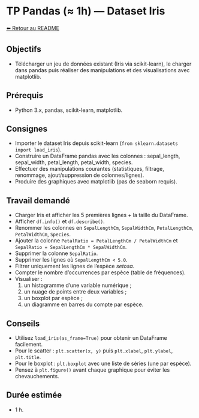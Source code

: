 # TP Pandas (≈ 1h) — Dataset Iris

[⬅️ Retour au README](../../README.md)

## Objectifs

- Télécharger un jeu de données existant (Iris via scikit-learn), le charger dans pandas puis réaliser des manipulations et des visualisations avec matplotlib.

## Prérequis

- Python 3.x, pandas, scikit-learn, matplotlib.

## Consignes

- Importer le dataset Iris depuis scikit-learn (`from sklearn.datasets import load_iris`).
- Construire un DataFrame pandas avec les colonnes : sepal_length, sepal_width, petal_length, petal_width, species.
- Effectuer des manipulations courantes (statistiques, filtrage, renommage, ajout/suppression de colonnes/lignes).
- Produire des graphiques avec matplotlib (pas de seaborn requis).

## Travail demandé

- Charger Iris et afficher les 5 premières lignes + la taille du DataFrame.
- Afficher `df.info()` et `df.describe()`.
- Renommer les colonnes en `SepalLengthCm`, `SepalWidthCm`, `PetalLengthCm`, `PetalWidthCm`, `Species`.
- Ajouter la colonne `PetalRatio = PetalLengthCm / PetalWidthCm` et `SepalRatio = SepalLengthCm * SepalWidthCm`.
- Supprimer la colonne `SepalRatio`.
- Supprimer les lignes où `SepalLengthCm < 5.0`.
- Filtrer uniquement les lignes de l’espèce *setosa*.
- Compter le nombre d’occurrences par espèce (table de fréquences).
- Visualiser :
  1. un histogramme d’une variable numérique ;
  2. un nuage de points entre deux variables ;
  3. un boxplot par espèce ;
  4. un diagramme en barres du compte par espèce.

## Conseils

- Utilisez `load_iris(as_frame=True)` pour obtenir un DataFrame facilement.
- Pour le scatter : `plt.scatter(x, y)` puis `plt.xlabel`, `plt.ylabel`, `plt.title`.
- Pour le boxplot : `plt.boxplot` avec une liste de séries (une par espèce).
- Pensez à `plt.figure()` avant chaque graphique pour éviter les chevauchements.

## Durée estimée

- 1 h.
